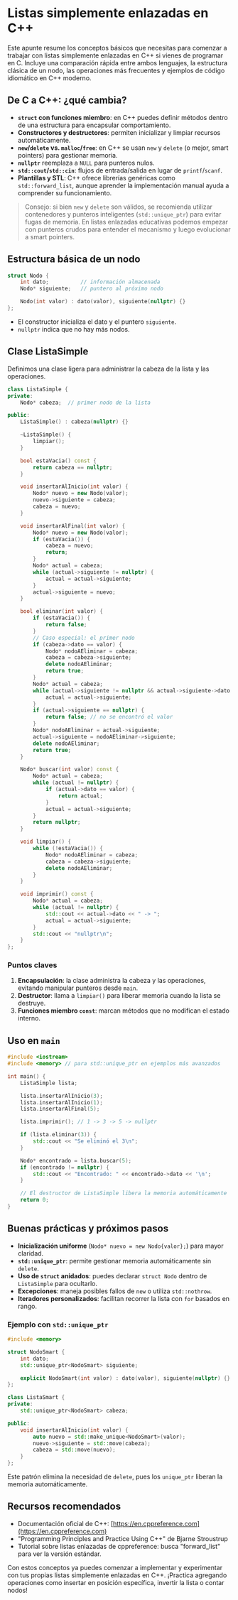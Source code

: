 # Listas simplemente enlazadas en C++

Este apunte resume los conceptos básicos que necesitas para comenzar a trabajar con listas simplemente enlazadas en C++ si vienes de programar en C. Incluye una comparación rápida entre ambos lenguajes, la estructura clásica de un nodo, las operaciones más frecuentes y ejemplos de código idiomático en C++ moderno.

## De C a C++: ¿qué cambia?

- **`struct` con funciones miembro**: en C++ puedes definir métodos dentro de una estructura para encapsular comportamiento.
- **Constructores y destructores**: permiten inicializar y limpiar recursos automáticamente.
- **`new`/`delete` vs. `malloc`/`free`**: en C++ se usan `new` y `delete` (o mejor, smart pointers) para gestionar memoria.
- **`nullptr`** reemplaza a `NULL` para punteros nulos.
- **`std::cout`/`std::cin`**: flujos de entrada/salida en lugar de `printf`/`scanf`.
- **Plantillas y STL**: C++ ofrece librerías genéricas como `std::forward_list`, aunque aprender la implementación manual ayuda a comprender su funcionamiento.

> Consejo: si bien `new` y `delete` son válidos, se recomienda utilizar contenedores y punteros inteligentes (`std::unique_ptr`) para evitar fugas de memoria. En listas enlazadas educativas podemos empezar con punteros crudos para entender el mecanismo y luego evolucionar a smart pointers.

## Estructura básica de un nodo

```cpp
struct Nodo {
    int dato;          // información almacenada
    Nodo* siguiente;   // puntero al próximo nodo

    Nodo(int valor) : dato(valor), siguiente(nullptr) {}
};
```

- El constructor inicializa el dato y el puntero `siguiente`.
- `nullptr` indica que no hay más nodos.

## Clase ListaSimple

Definimos una clase ligera para administrar la cabeza de la lista y las operaciones.

```cpp
class ListaSimple {
private:
    Nodo* cabeza;  // primer nodo de la lista

public:
    ListaSimple() : cabeza(nullptr) {}

    ~ListaSimple() {
        limpiar();
    }

    bool estaVacia() const {
        return cabeza == nullptr;
    }

    void insertarAlInicio(int valor) {
        Nodo* nuevo = new Nodo(valor);
        nuevo->siguiente = cabeza;
        cabeza = nuevo;
    }

    void insertarAlFinal(int valor) {
        Nodo* nuevo = new Nodo(valor);
        if (estaVacia()) {
            cabeza = nuevo;
            return;
        }
        Nodo* actual = cabeza;
        while (actual->siguiente != nullptr) {
            actual = actual->siguiente;
        }
        actual->siguiente = nuevo;
    }

    bool eliminar(int valor) {
        if (estaVacia()) {
            return false;
        }
        // Caso especial: el primer nodo
        if (cabeza->dato == valor) {
            Nodo* nodoAEliminar = cabeza;
            cabeza = cabeza->siguiente;
            delete nodoAEliminar;
            return true;
        }
        Nodo* actual = cabeza;
        while (actual->siguiente != nullptr && actual->siguiente->dato != valor) {
            actual = actual->siguiente;
        }
        if (actual->siguiente == nullptr) {
            return false; // no se encontró el valor
        }
        Nodo* nodoAEliminar = actual->siguiente;
        actual->siguiente = nodoAEliminar->siguiente;
        delete nodoAEliminar;
        return true;
    }

    Nodo* buscar(int valor) const {
        Nodo* actual = cabeza;
        while (actual != nullptr) {
            if (actual->dato == valor) {
                return actual;
            }
            actual = actual->siguiente;
        }
        return nullptr;
    }

    void limpiar() {
        while (!estaVacia()) {
            Nodo* nodoAEliminar = cabeza;
            cabeza = cabeza->siguiente;
            delete nodoAEliminar;
        }
    }

    void imprimir() const {
        Nodo* actual = cabeza;
        while (actual != nullptr) {
            std::cout << actual->dato << " -> ";
            actual = actual->siguiente;
        }
        std::cout << "nullptr\n";
    }
};
```

### Puntos claves

1. **Encapsulación**: la clase administra la cabeza y las operaciones, evitando manipular punteros desde `main`.
2. **Destructor**: llama a `limpiar()` para liberar memoria cuando la lista se destruye.
3. **Funciones miembro `const`**: marcan métodos que no modifican el estado interno.

## Uso en `main`

```cpp
#include <iostream>
#include <memory> // para std::unique_ptr en ejemplos más avanzados

int main() {
    ListaSimple lista;

    lista.insertarAlInicio(3);
    lista.insertarAlInicio(1);
    lista.insertarAlFinal(5);

    lista.imprimir(); // 1 -> 3 -> 5 -> nullptr

    if (lista.eliminar(3)) {
        std::cout << "Se eliminó el 3\n";
    }

    Nodo* encontrado = lista.buscar(5);
    if (encontrado != nullptr) {
        std::cout << "Encontrado: " << encontrado->dato << '\n';
    }

    // El destructor de ListaSimple libera la memoria automáticamente
    return 0;
}
```

## Buenas prácticas y próximos pasos

- **Inicialización uniforme** (`Nodo* nuevo = new Nodo{valor};`) para mayor claridad.
- **`std::unique_ptr`**: permite gestionar memoria automáticamente sin `delete`.
- **Uso de `struct` anidados**: puedes declarar `struct Nodo` dentro de `ListaSimple` para ocultarlo.
- **Excepciones**: maneja posibles fallos de `new` o utiliza `std::nothrow`.
- **Iteradores personalizados**: facilitan recorrer la lista con `for` basados en rango.

### Ejemplo con `std::unique_ptr`

```cpp
#include <memory>

struct NodoSmart {
    int dato;
    std::unique_ptr<NodoSmart> siguiente;

    explicit NodoSmart(int valor) : dato(valor), siguiente(nullptr) {}
};

class ListaSmart {
private:
    std::unique_ptr<NodoSmart> cabeza;

public:
    void insertarAlInicio(int valor) {
        auto nuevo = std::make_unique<NodoSmart>(valor);
        nuevo->siguiente = std::move(cabeza);
        cabeza = std::move(nuevo);
    }
};
```

Este patrón elimina la necesidad de `delete`, pues los `unique_ptr` liberan la memoria automáticamente.

## Recursos recomendados

- Documentación oficial de C++: [https://en.cppreference.com](https://en.cppreference.com)
- "Programming Principles and Practice Using C++" de Bjarne Stroustrup
- Tutorial sobre listas enlazadas de cppreference: busca "forward_list" para ver la versión estándar.

Con estos conceptos ya puedes comenzar a implementar y experimentar con tus propias listas simplemente enlazadas en C++. ¡Practica agregando operaciones como insertar en posición específica, invertir la lista o contar nodos!
